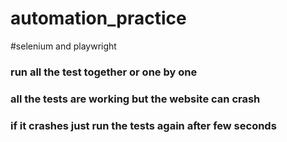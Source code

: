 # automation_practice
#selenium and playwright
### run all the test together or one by one
### all the tests are working but the website can crash
### if it crashes just run the tests again after few seconds
